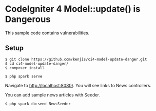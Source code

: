 # CodeIgniter 4 Model::update() is Dangerous

This sample code contains vulnerabilities.

## Setup

```console
$ git clone https://github.com/kenjis/ci4-model-update-danger.git
$ cd ci4-model-update-danger/
$ composer install
```

```console
$ php spark serve
```

Navigate to <http://localhost:8080/>. You will see links to News controllers.

You can add sample news articles with Seeder.

```console
$ php spark db:seed NewsSeeder
```
